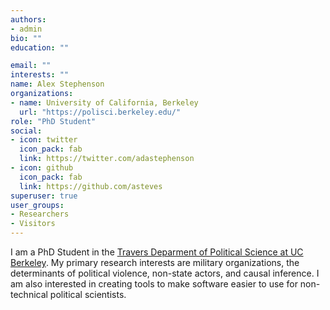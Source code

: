```yaml
---
authors:
- admin
bio: ""
education: ""

email: ""
interests: ""
name: Alex Stephenson
organizations:
- name: University of California, Berkeley
  url: "https://polisci.berkeley.edu/"
role: "PhD Student"
social:
- icon: twitter
  icon_pack: fab
  link: https://twitter.com/adastephenson
- icon: github
  icon_pack: fab
  link: https://github.com/asteves
superuser: true
user_groups:
- Researchers
- Visitors
---
```


I am a PhD Student in the [Travers Deparment of Political Science at UC Berkeley](https://www.polsci.berkeley.edu). My primary research interests are military organizations, the determinants of political violence, non-state actors, and causal inference. I am also interested in creating tools to make software easier to use for non-technical political scientists. 


